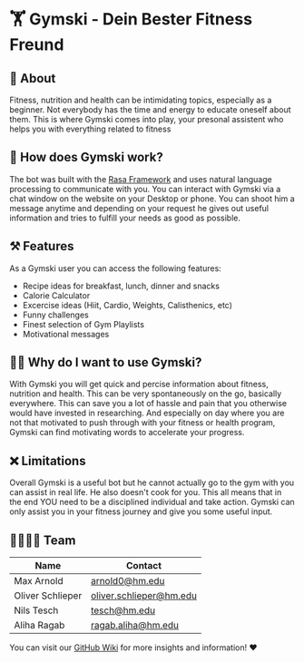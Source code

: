 # 🏋️ Gymski - Dein Bester Fitness Freund

## 💪 About
Fitness, nutrition and health can be intimidating topics, especially as a beginner. Not everybody has the time and energy to educate oneself about them. This is where Gymski comes into play, your presonal assistent who helps you with everything related to fitness

## 📕 How does Gymski work?
The bot was built with the [Rasa Framework](https://rasa.com/) and uses natural language processing to communicate with you. 
You can interact with Gymski via a chat window on the website on your Desktop or phone. You can shoot him a message anytime and depending on your request he gives out useful information and tries to fulfill your needs as good as possible.

## ⚒️ Features
As a Gymski user you can access the following features:
- Recipe ideas for breakfast, lunch, dinner and snacks
- Calorie Calculator
- Excercise ideas (Hiit, Cardio, Weights, Calisthenics, etc)
- Funny challenges
- Finest selection of Gym Playlists
- Motivational messages

## 🤷‍♂️ Why do I want to use Gymski?
With Gymski you will get quick and percise information about fitness, nutrition and health. This can be very spontaneously on the go, basically everywhere. This can save you a lot of hassle and pain that you otherwise would have invested in researching. 
And especially on day where you are not that motivated to push through with your fitness or health program, Gymski can find motivating words to accelerate your progress. 

## ❌ Limitations
Overall Gymski is a useful bot but he cannot actually go to the gym with you can assist in real life. He also doesn't cook for you. This all means that in the end YOU need to be a disciplined individual and take action. Gymski can only assist you in your fitness journey and give you some useful input. 

## 👨‍👨‍👧‍👧 Team 
| Name             | Contact                |
|------------------|-------------------------|
| Max Arnold       | arnold0@hm.edu          |
| Oliver Schlieper | oliver.schlieper@hm.edu |
| Nils Tesch       | tesch@hm.edu            |
| Aliha Ragab      | ragab.aliha@hm.edu      |

You can visit our [GitHub Wiki](https://github.com/ID-Start-Winter22/Team7-Gymski/wiki) for more insights and information! ❤️

